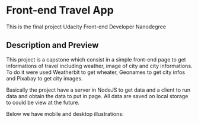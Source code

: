 # Front-end Travel App

This is the final project Udacity Front-end Developer Nanodegree

## Description and Preview

This project is a capstone which consist in a simple front-end page to get informations of travel including weather, image of city and city informations. To do it were used Weatherbit to get wheater, Geonames to get city infos and Pixabay to get city images.

Basically the project have a server in NodeJS to get data and a client to run data and obtain the data to put in page. All data are saved on local storage to could be view at the future.

Below we have mobile and desktop illustrations:


